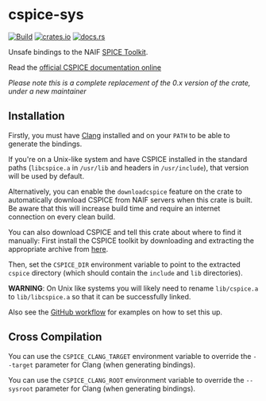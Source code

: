 # cspice-sys

[![Build](https://github.com/jacob-pro/cspice-rs/actions/workflows/rust.yml/badge.svg)](https://github.com/jacob-pro/cspice-rs/actions)
[![crates.io](https://img.shields.io/crates/v/cspice-sys.svg)](https://crates.io/crates/cspice-sys)
[![docs.rs](https://docs.rs/cspice-sys/badge.svg)](https://docs.rs/cspice-sys/latest/cspice_sys/)

Unsafe bindings to the NAIF [SPICE Toolkit](https://naif.jpl.nasa.gov/naif/index.html).

Read the [official CSPICE documentation online](https://naif.jpl.nasa.gov/pub/naif/toolkit_docs/C/index.html)

*Please note this is a complete replacement of the 0.x version of the crate, under a new maintainer*

## Installation

Firstly, you must have [Clang](https://releases.llvm.org/download.html) installed and on your `PATH` to be able to generate 
the bindings.

If you're on a Unix-like system and have CSPICE installed in the standard paths (`libcspice.a` in `/usr/lib` and headers in `/usr/include`),
that version will be used by default.

Alternatively, you can enable the `downloadcspice` feature on the crate to automatically download CSPICE from NAIF servers
when this crate is built. Be aware that this will increase build time and require an internet connection on every clean build.

You can also download CSPICE and tell this crate about where to find it manually:
First install the CSPICE toolkit by downloading and extracting the appropriate archive from 
[here](https://naif.jpl.nasa.gov/naif/toolkit_C.html).

Then, set the `CSPICE_DIR` environment variable to point to the extracted `cspice` directory (which should contain
the `include` and `lib` directories).

**WARNING**: On Unix like systems you will likely need to rename `lib/cspice.a` to `lib/libcspice.a` so that it can be
successfully linked.

Also see the [GitHub workflow](../.github/workflows/rust.yml) for examples on how to set this up.

## Cross Compilation

You can use the `CSPICE_CLANG_TARGET` environment variable to override the `--target` parameter for Clang (when 
generating bindings).

You can use the `CSPICE_CLANG_ROOT` environment variable to override the `--sysroot` parameter for Clang (when 
generating bindings).
